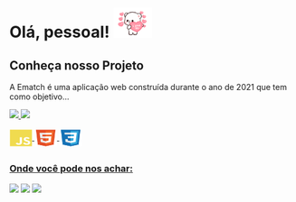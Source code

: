 # Olá, pessoal! <img height="53em" src="https://github.com/Ematch-TCE/Ematch-TCE/blob/main/Gifs/aaa.gif">

<div>
  <h2>Conheça nosso Projeto</h2>
  <p>A Ematch é uma aplicação web construída durante o ano de 2021 que tem como objetivo...</p>
</div>

<div align="left">
  <a href="https://github.com/Ematch-TCE">
  <img height="180em" src="https://github-readme-stats.vercel.app/api?username=ematch-tce&show_icons=true&theme=dracula&include_all_commits=true&count_private=true"/>
  <img height="150em" src="https://github-readme-stats.vercel.app/api/top-langs/?username=ematch-tce&layout=compact&langscount=7&theme=dracula"/>
</div>

  <div style="display: inline_block"><br>
  <img align="center" alt="Ematch-Js" height="30" width="40" src="https://raw.githubusercontent.com/devicons/devicon/master/icons/javascript/javascript-plain.svg">
  <img align="center" alt="Ematch-HTML" height="30" width="40" src="https://raw.githubusercontent.com/devicons/devicon/master/icons/html5/html5-original.svg">
  <img align="center" alt="Ematch-CSS" height="30" width="40" src="https://raw.githubusercontent.com/devicons/devicon/master/icons/css3/css3-original.svg">
</div>
  
  ##
  
 ### Onde você pode nos achar: 
  
 <div> 
  <a href ="mailto:tecods8@gmail.com"><img src="https://img.shields.io/badge/Gmail-D14836?style=for-the-badge&logo=gmail&logoColor=white" target="_blank"></a>
  <a href="https://www.instagram.com/_ematch_/"><img src="https://img.shields.io/badge/Instagram-E4405F?style=for-the-badge&logo=instagram&logoColor=white" target="_blank"></a>
  <a href="https://ematch.netlify.app/"><img src="https://img.shields.io/badge/Netlify-00C7B7?style=for-the-badge&logo=netlify&logoColor=white" target="_blank"></a>
 </div>
